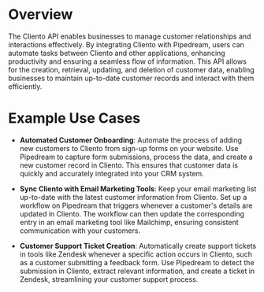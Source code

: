 # Overview

The Cliento API enables businesses to manage customer relationships and interactions effectively. By integrating Cliento with Pipedream, users can automate tasks between Cliento and other applications, enhancing productivity and ensuring a seamless flow of information. This API allows for the creation, retrieval, updating, and deletion of customer data, enabling businesses to maintain up-to-date customer records and interact with them efficiently.

# Example Use Cases

- **Automated Customer Onboarding**: Automate the process of adding new customers to Cliento from sign-up forms on your website. Use Pipedream to capture form submissions, process the data, and create a new customer record in Cliento. This ensures that customer data is quickly and accurately integrated into your CRM system.

- **Sync Cliento with Email Marketing Tools**: Keep your email marketing list up-to-date with the latest customer information from Cliento. Set up a workflow on Pipedream that triggers whenever a customer's details are updated in Cliento. The workflow can then update the corresponding entry in an email marketing tool like Mailchimp, ensuring consistent communication with your customers.

- **Customer Support Ticket Creation**: Automatically create support tickets in tools like Zendesk whenever a specific action occurs in Cliento, such as a customer submitting a feedback form. Use Pipedream to detect the submission in Cliento, extract relevant information, and create a ticket in Zendesk, streamlining your customer support process.
